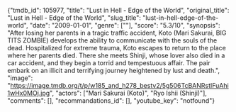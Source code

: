 {"tmdb_id": 105977, "title": "Lust in Hell - Edge of the World", "original_title": "Lust in Hell - Edge of the World", "slug_title": "lust-in-hell-edge-of-the-world", "date": "2009-01-01", "genre": [""], "score": "5.3/10", "synopsis": "After losing her parents in a tragic traffic accident, Koto (Mari Sakurai, BIG TITS ZOMBIE) develops the ability to communicate with the souls of the dead. Hospitalized for extreme trauma, Koto escapes to return to the place where her parents died. There she meets Shinji, whose lover also died in a car accident, and they begin a torrid and tempestuous affair. The pair embark on an illicit and terrifying journey heightened by lust and death.", "image": "https://image.tmdb.org/t/p/w185_and_h278_bestv2/5g506TcBANRstIFuAhi1wHx0MOj.jpg", "actors": ["Mari Sakurai (Koto)", "Ryo Ishii (Shinji)"], "comments": [], "recommandations_id": [], "youtube_key": "notfound"}